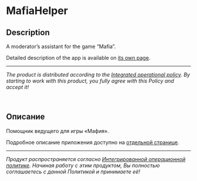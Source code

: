 # MafiaHelper

## Description

A moderator’s assistant for the game “Mafia”.

Detailed description of the app is available on [its own page](https://adslbarxatov.github.io/MafiaHelper).

---

*The product is distributed according to the [Integrated operational policy](https://adslbarxatov.github.io/IOP).
By starting to work with this product, you fully agree with this Policy and accept it!*

&nbsp;



## Описание

Помощник ведущего для игры «Мафия».

Подробное описание приложения доступно на [отдельной странице](https://adslbarxatov.github.io/MafiaHelper/ru).

---

*Продукт распространяется согласно [Интегрированной операционной политике](https://adslbarxatov.github.io/IOP/ru).
Начиная работу с этим продуктом, Вы полностью соглашаетесь с данной Политикой и принимаете её!*
